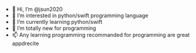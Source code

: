 - 👋 Hi, I’m @jsun2020
- 👀 I’m interested in python/swift programming language
- 🌱 I’m currently learning python/swift
- 💞️ I’m totally new for programming
- 📫 Any learning programming recommanded for programming are great appdrecite

<!---
jsun2020/jsun2020 is a ✨ special ✨ repository because its `README.md` (this file) appears on your GitHub profile.
You can click the Preview link to take a look at your changes.
--->
